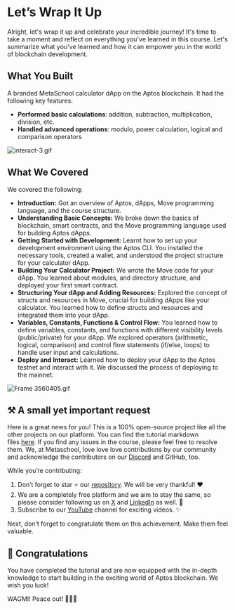 # Let’s Wrap It Up

Alright, let's wrap it up and celebrate your incredible journey! It's time to take a moment and reflect on everything you've learned in this course. Let's summarize what you've learned and how it can empower you in the world of blockchain development.

## What You Built

A branded MetaSchool calculator dApp on the Aptos blockchain. It had the following key features:

- **Performed basic calculations**: addition, subtraction, multiplication, division, etc.
- **Handled advanced operations**: modulo, power calculation, logical and comparison operators

![interact-3.gif](https://github.com/0xmetaschool/Learning-Projects/blob/main/assests_for_all/aptos-c2-building-on-aptos-assets/Let%E2%80%99s%20Wrap%20It%20Up/interact-3.gif?raw=true)

## What We Covered

We covered the following:

- **Introduction:** Got an overview of Aptos, dApps, Move programming language, and the course structure.
- **Understanding Basic Concepts:** We broke down the basics of blockchain, smart contracts, and the Move programming language used for building Aptos dApps.
- **Getting Started with Development:** Learnt how to set up your development environment using the Aptos CLI. You installed the necessary tools, created a wallet, and understood the project structure for your calculator dApp.
- **Building Your Calculator Project:** We wrote the Move code for your dApp. You learned about modules, and directory structure, and deployed your first smart contract.
- **Structuring Your dApp and Adding Resources:** Explored the concept of structs and resources in Move, crucial for building dApps like your calculator. You learned how to define structs and resources and integrated them into your dApp.
- **Variables, Constants, Functions & Control Flow:** You learned how to define variables, constants, and functions with different visibility levels (public/private) for your dApp. We explored operators (arithmetic, logical, comparison) and control flow statements (if/else, loops) to handle user input and calculations.
- **Deploy and Interact:** Learned how to deploy your dApp to the Aptos testnet and interact with it. We discussed the process of deploying to the mainnet.

![Frame 3560405.gif](https://github.com/0xmetaschool/Learning-Projects/blob/main/assests_for_all/aptos-c2-building-on-aptos-assets/Let%E2%80%99s%20Wrap%20It%20Up/Frame_3560405.gif?raw=true)

## ⚒️ A small yet important request

Here is a great news for you! This is a 100% open-source project like all the other projects on our platform. You can find the tutorial markdown files [here](https://github.com/0xmetaschool/Learning-Projects). If you find any issues in the course, please feel free to resolve them. We, at Metaschool, love love love contributions by our community and acknowledge the contributors on our [Discord](https://discord.com/invite/vbVMUwXWgc) and GitHub, too.

While you’re contributing:

1. Don’t forget to star ⭐️ our [repository](https://github.com/0xmetaschool/Learning-Projects). We will be very thankful! ❤️
2. We are a completely free platform and we aim to stay the same, so please consider following us on [X](https://twitter.com/0xmetaschool) and [LinkedIn](https://www.linkedin.com/company/0xmetaschool/) as well. 🫶
3. Subscribe to our [YouTube](https://www.youtube.com/@0xmetaschool/) channel for exciting videos. ✨

Next, don’t forget to congratulate them on this achievement. Make them feel valuable.

## 🎊 Congratulations

You have completed the tutorial and are now equipped with the in-depth knowledge to start building in the exciting world of Aptos blockchain. We wish you luck!

WAGMI! Peace out! ✌🏻🔮